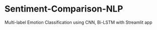 # Sentiment-Comparison-NLP
Multi-label Emotion Classification using CNN, Bi-LSTM with Streamlit app
